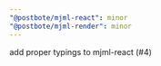 ```yaml
---
"@postbote/mjml-react": minor
"@postbote/mjml-render": minor
---
```


add proper typings to mjml-react (#4)
